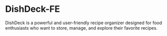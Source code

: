# DishDeck-FE
DishDeck is a powerful and user-friendly recipe organizer designed for food enthusiasts who want to store, manage, and explore their favorite recipes.
